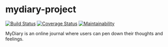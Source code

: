 # mydiary-project

[![Build Status](https://travis-ci.org/mindsworth/mydiary-project.svg?branch=develop)](https://travis-ci.org/mindsworth/mydiary-project)
[![Coverage Status](https://coveralls.io/repos/github/mindsworth/mydiary-project/badge.svg?branch=develop)](https://coveralls.io/github/mindsworth/mydiary-project?branch=develop)
[![Maintainability](https://api.codeclimate.com/v1/badges/90c870c1c7cf69289cfe/maintainability)](https://codeclimate.com/github/mindsworth/mydiary-project/maintainability)

MyDiary is an online journal where users can pen down their thoughts and feelings.
